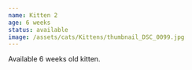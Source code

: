 ```yaml
---
name: Kitten 2
age: 6 weeks
status: available
image: /assets/cats/Kittens/thumbnail_DSC_0099.jpg
---
```


Available 6 weeks old kitten.
